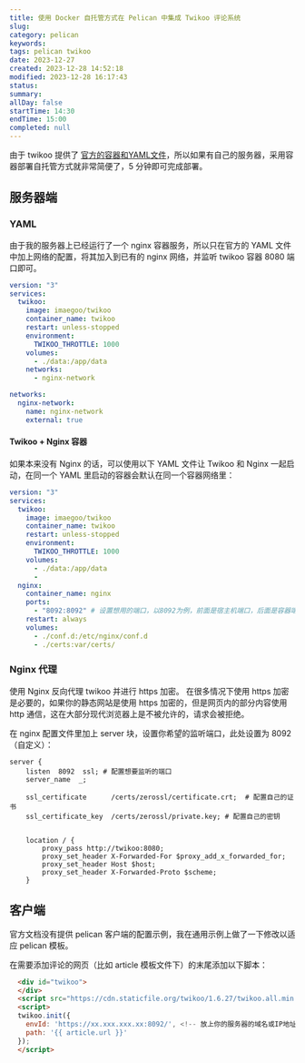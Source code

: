 ```yaml
---
title: 使用 Docker 自托管方式在 Pelican 中集成 Twikoo 评论系统
slug: 
category: pelican
keywords: 
tags: pelican twikoo
date: 2023-12-27
created: 2023-12-28 14:52:18
modified: 2023-12-28 16:17:43
status: 
summary: 
allDay: false
startTime: 14:30
endTime: 15:00
completed: null
---
```


由于 twikoo 提供了 [官方的容器和YAML文件](https://twikoo.js.org/backend.html#%E7%A7%81%E6%9C%89%E9%83%A8%E7%BD%B2-docker)，所以如果有自己的服务器，采用容器部署自托管方式就非常简便了，5 分钟即可完成部署。

## 服务器端

### YAML

由于我的服务器上已经运行了一个 nginx 容器服务，所以只在官方的 YAML 文件中加上网络的配置，将其加入到已有的 nginx 网络，并监听 twikoo 容器 8080 端口即可。

```YAML
version: "3"
services:
  twikoo:
    image: imaegoo/twikoo
    container_name: twikoo
    restart: unless-stopped
    environment:
      TWIKOO_THROTTLE: 1000
    volumes:
      - ./data:/app/data
    networks:
      - nginx-network

networks:
  nginx-network:
    name: nginx-network
    external: true
```

#### Twikoo + Nginx 容器

如果本来没有 Nginx 的话，可以使用以下 YAML 文件让 Twikoo 和 Nginx 一起启动，在同一个 YAML 里启动的容器会默认在同一个容器网络里：

```YAML
version: "3"
services:
  twikoo:
    image: imaegoo/twikoo
    container_name: twikoo
    restart: unless-stopped
    environment:
      TWIKOO_THROTTLE: 1000
    volumes:
      - ./data:/app/data
      - 
  nginx:
    container_name: nginx
    ports:
      - "8092:8092" # 设置想用的端口，以8092为例，前面是宿主机端口，后面是容器端口。
    restart: always
    volumes:
      - ./conf.d:/etc/nginx/conf.d
      - ./certs:var/certs/
```

### Nginx 代理

使用 Nginx 反向代理 twikoo 并进行 https 加密。 在很多情况下使用 https 加密是必要的，如果你的静态网站是使用 https 加密的，但是网页内的部分内容使用 http 通信，这在大部分现代浏览器上是不被允许的，请求会被拒绝。

在 nginx 配置文件里加上 server 块，设置你希望的监听端口，此处设置为 8092（自定义）：

```nginx
server {
    listen  8092  ssl; # 配置想要监听的端口
    server_name  _;

    ssl_certificate      /certs/zerossl/certificate.crt;  # 配置自己的证书
    ssl_certificate_key  /certs/zerossl/private.key; # 配置自己的密钥


    location / {
        proxy_pass http://twikoo:8080;
        proxy_set_header X-Forwarded-For $proxy_add_x_forwarded_for;
        proxy_set_header Host $host;
        proxy_set_header X-Forwarded-Proto $scheme;
    }
```

## 客户端

官方文档没有提供 pelican 客户端的配置示例，我在通用示例上做了一下修改以适应 pelican 模板。

在需要添加评论的网页（比如 article 模板文件下）的末尾添加以下脚本：

```html
  <div id="twikoo">
  </div>
  <script src="https://cdn.staticfile.org/twikoo/1.6.27/twikoo.all.min.js"></script>
  <script>
  twikoo.init({
    envId: 'https://xx.xxx.xxx.xx:8092/', <!-- 放上你的服务器的域名或IP地址以及Nginx监听的端口号 -->
    path: '{{ article.url }}'
  });
  </script>
```
